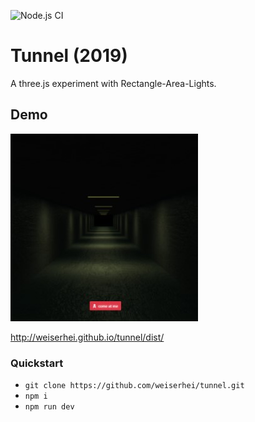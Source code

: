 ![Node.js CI](https://github.com/weiserhei/tunnel/workflows/Node.js%20CI/badge.svg)

# Tunnel (2019)
A three.js experiment with Rectangle-Area-Lights.

## Demo

![demo](/ogimage.jpg)

http://weiserhei.github.io/tunnel/dist/

### Quickstart

- `git clone https://github.com/weiserhei/tunnel.git`
- `npm i`
- `npm run dev`
